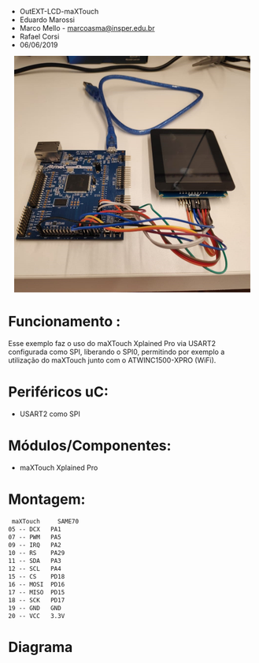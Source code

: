 
* OutEXT-LCD-maXTouch
* Eduardo Marossi
* Marco Mello - marcoasma@insper.edu.br
* Rafael Corsi
* 06/06/2019

<p align="center">
  <img width="480" height="480" src="./imagem.jpeg">
</p>

# Funcionamento :
Esse exemplo faz o uso do maXTouch Xplained Pro via USART2 configurada como SPI, liberando o SPI0, permitindo por exemplo a utilização do maXTouch junto com o ATWINC1500-XPRO (WiFi).

# Periféricos uC:
- USART2 como SPI
   
# Módulos/Componentes:
- maXTouch Xplained Pro

# Montagem:
	 maXTouch     SAME70
   	05 -- DCX	PA1
	07 -- PWM	PA5
	09 -- IRQ	PA2
	10 -- RS	PA29
	11 -- SDA	PA3
	12 -- SCL	PA4
	15 -- CS	PD18
	16 -- MOSI	PD16
	17 -- MISO	PD15
	18 -- SCK	PD17
	19 -- GND	GND
	20 -- VCC	3.3V

# Diagrama
